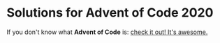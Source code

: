 # Solutions for Advent of Code 2020

If you don't know what **Advent of Code** is: [check it out! It's awesome.](https://adventofcode.com/)

